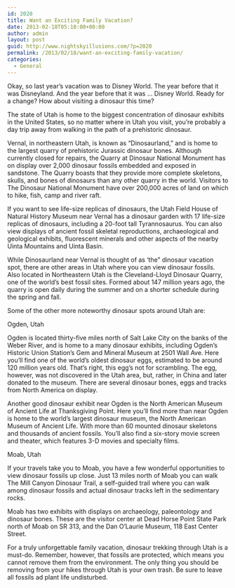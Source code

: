 ```yaml
---
id: 2020
title: Want an Exciting Family Vacation?
date: 2013-02-18T05:10:00+00:00
author: admin
layout: post
guid: http://www.nightskyillusions.com/?p=2020
permalink: /2013/02/18/want-an-exciting-family-vacation/
categories:
  - General
---
```

Okay, so last year’s vacation was to Disney World. The year before that it was Disneyland. And the year before that it was … Disney World. Ready for a change? How about visiting a dinosaur this time?

The state of Utah is home to the biggest concentration of dinosaur exhibits in the United States, so no matter where in Utah you visit, you’re probably a day trip away from walking in the path of a prehistoric dinosaur.

Vernal, in northeastern Utah, is known as “Dinosaurland,” and is home to the largest quarry of prehistoric Jurassic dinosaur bones. Although currently closed for repairs, the Quarry at Dinosaur National Monument has on display over 2,000 dinosaur fossils embedded and exposed in sandstone. The Quarry boasts that they provide more complete skeletons, skulls, and bones of dinosaurs than any other quarry in the world. Visitors to The Dinosaur National Monument have over 200,000 acres of land on which to hike, fish, camp and river raft.

If you want to see life-size replicas of dinosaurs, the Utah Field House of Natural History Museum near Vernal has a dinosaur garden with 17 life-size replicas of dinosaurs, including a 20-foot tall Tyrannosaurus. You can also view displays of ancient fossil skeletal reproductions, archaeological and geological exhibits, fluorescent minerals and other aspects of the nearby Uinta Mountains and Uinta Basin.

While Dinosaurland near Vernal is thought of as ‘the” dinosaur vacation spot, there are other areas in Utah where you can view dinosaur fossils. Also located in Northeastern Utah is the Cleveland-Lloyd Dinosaur Quarry, one of the world’s best fossil sites. Formed about 147 million years ago, the quarry is open daily during the summer and on a shorter schedule during the spring and fall.

Some of the other more noteworthy dinosaur spots around Utah are:

Ogden, Utah

Ogden is located thirty-five miles north of Salt Lake City on the banks of the Weber River, and is home to a many dinosaur exhibits, including Ogden&#8217;s Historic Union Station’s Gem and Mineral Museum at 2501 Wall Ave. Here you’ll find one of the world’s oldest dinosaur eggs, estimated to be around 120 million years old. That’s right, this egg’s not for scrambling. The egg, however, was not discovered in the Utah area, but, rather, in China and later donated to the museum. There are several dinosaur bones, eggs and tracks from North America on display.

Another good dinosaur exhibit near Ogden is the North American Museum of Ancient Life at Thanksgiving Point. Here you’ll find more than near Ogden is home to the world&#8217;s largest dinosaur museum, the North American Museum of Ancient Life. With more than 60 mounted dinosaur skeletons and thousands of ancient fossils. You’ll also find a six-story movie screen and theater, which features 3-D movies and specialty films.

Moab, Utah

If your travels take you to Moab, you have a few wonderful opportunities to view dinosaur fossils up close. Just 13 miles north of Moab you can walk The Mill Canyon Dinosaur Trail, a self-guided trail where you can walk among dinosaur fossils and actual dinosaur tracks left in the sedimentary rocks.

Moab has two exhibits with displays on archaeology, paleontology and dinosaur bones. These are the visitor center at Dead Horse Point State Park north of Moab on SR 313, and the Dan O’Laurie Museum, 118 East Center Street.

For a truly unforgettable family vacation, dinosaur trekking through Utah is a must-do. Remember, however, that fossils are protected, which means you cannot remove them from the environment. The only thing you should be removing from your hikes through Utah is your own trash. Be sure to leave all fossils ad plant life undisturbed.